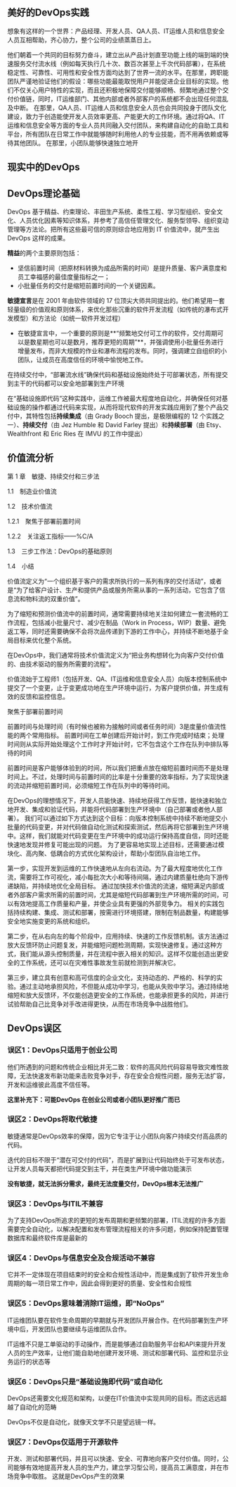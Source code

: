 
## 美好的DevOps实践

想象有这样的一个世界：产品经理、开发人员、QA人员、IT运维人员和信息安全人员互相帮助，齐心协力，整个公司的业绩蒸蒸日上。

他们朝着一个共同的目标努力奋斗，建立出从产品计划直至功能上线的端到端的快速服务交付流水线（例如每天执行几十次、数百次甚至上千次代码部署），在系统稳定性、可靠性、可用性和安全性方面均达到了世界一流的水平。在那里，跨职能团队严谨地验证他们的假设：哪些功能最能取悦用户并能促进企业目标的实现。他们不仅关心用户特性的实现，而且还积极地保障交付能够顺畅、频繁地通过整个交付价值链，同时，IT运维部门、其他内部或者外部客户的系统都不会出现任何混乱及中断。 在那里，QA人员、IT运维人员和信息安全人员也会共同投身于团队文化建设，致力于创造能使开发人员效率更高、产能更大的工作环境。通过将QA、IT运维和信息安全等方面的专业人员共同融入交付团队，来构建自动化的自助工具和平台，所有团队在日常工作中就能够随时利用他人的专业技能，而不用再依赖或等待其他团队。 在那里，小团队能够快速独立地开 

## 现实中的DevOps


## DevOps理论基础

DevOps 基于精益、约束理论、丰田生产系统、柔性工程、学习型组织、安全文化、人员优化因素等知识体系，并参考了高信任管理文化、服务型领导、组织变动管理等方法论。把所有这些最可信的原则综合地应用到 IT 价值流中，就产生出 DevOps 这样的成果。 

**精益**的两个主要原则包括：

- 坚信前置时间（把原材料转换为成品所需的时间）是提升质量、客户满意度和员工幸福感的最佳度量指标之一；
- 小批量任务的交付是缩短前置时间的一个关键因素。 
 
**敏捷宣言**是在 2001 年由软件领域的 17 位顶尖大师共同提出的。他们希望用一套轻量级的价值观和原则体系，来优化那些沉重的软件开发流程（如传统的瀑布式开发模型）和方法论（如统一软件开发过程） 

- 在敏捷宣言中，一个重要的原则是**“频繁地交付可工作的软件，交付周期可以是数星期也可以是数月，推荐更短的周期”**，并强调使用小批量任务进行增量发布，而非大规模的作业和瀑布流程的发布。同时，强调建立自组织的小团队，让成员在高度信任的环境中愉悦地工作。 

在持续交付中，“部署流水线”确保代码和基础设施始终处于可部署状态，所有提交到主干的代码都可以安全地部署到生产环境 

在“基础设施即代码”这种实践中，运维工作被最大程度地自动化，并确保任何对基础设施的操作都通过代码来实现，从而将现代软件的开发实践应用到了整个产品交付中，其特性包括**持续集成**（由 Grady Booch 提出，是极限编程的 12 个实践之一）、**持续交付**（由 Jez Humble 和 David Farley 提出）和**持续部署**（由 Etsy、Wealthfront 和 Eric Ries 在 IMVU 的工作中提出）


## 价值流分析


第 1 章　敏捷、持续交付和三步法

1.1　制造业价值流

1.2　技术价值流

1.2.1　聚焦于部署前置时间

1.2.2　关注返工指标——%C/A

1.3　三步工作法：DevOps的基础原则

1.4　小结

价值流定义为“一个组织基于客户的需求所执行的一系列有序的交付活动”，或者是“为了给客户设计、生产和提供产品或服务所需从事的一系列活动，它包含了信息流和物料流的双重价值”。 

为了缩短和预测价值流中的前置时间，通常需要持续地关注如何建立一套流畅的工作流程，包括减小批量尺寸、减少在制品（Work in Process，WIP）数量、避免返工等，同时还需要确保不会将次品传递到下游的工作中心，并持续不断地基于全局目标来优化整个系统。  

在DevOps中，我们通常将技术价值流定义为“把业务构想转化为向客户交付价值的、由技术驱动的服务所需要的流程”。 


价值流始于工程师1（包括开发、QA、IT运维和信息安全人员）向版本控制系统中提交了一个变更，止于变更成功地在生产环境中运行，为客户提供价值，并生成有效的反馈和监控信息。 

 聚焦于部署前置时间 

 前置时间与处理时间（有时候也被称为接触时间或者任务时间）3是度量价值流性能的两个常用指标。 前置时间在工单创建后开始计时，到工作完成时结束；处理时间则从实际开始处理这个工作时才开始计时，它不包含这个工作在队列中排队等待的时间 
 

前置时间是客户能够体验到的时间，所以我们把重点放在缩短前置时间而不是处理时间上。不过，处理时间与前置时间的比率是十分重要的效率指标，为了实现快速的流动并缩短前置时间，必须缩短工作在队列中的等待时间。 

 在DevOps的理想情况下，开发人员能快速、持续地获得工作反馈，能快速和独立地开发、集成和验证代码，并能将代码部署到生产环境中（自己部署或者他人部署）。 我们可以通过如下方式达到这个目标：向版本控制系统中持续不断地提交小批量的代码变更，并对代码做自动化测试和探索测试，然后再将它部署到生产环境中。这样，我们就能对代码变更在生产环境中的成功运行保持高度自信，同时还能快速地发现并修复可能出现的问题。 为了更容易地实现上述目标，还需要通过模块化、高内聚、低耦合的方式优化架构设计，帮助小型团队自治地工作。 

 第一步，实现开发到运维的工作快速地从左向右流动。为了最大程度地优化工作流，需要将工作可视化，减小每批次大小和等待间隔，通过内建质量杜绝向下游传递缺陷，并持续地优化全局目标。 通过加快技术价值流的流速，缩短满足内部或者外部客户需求所需的前置时间，尤其是缩短代码部署到生产环境所需的时间，可以有效地提高工作质量和产量，并使企业具有更强的外部竞争力。 相关的实践包括持续构建、集成、测试和部署，按需进行环境搭建，限制在制品数量，构建能够安全地实施变更的系统和组织。 

 第二步，在从右向左的每个阶段中，应用持续、快速的工作反馈机制。该方法通过放大反馈环防止问题复发，并能缩短问题检测周期，实现快速修复。通过这种方式，我们能从源头控制质量，并在流程中嵌入相关的知识。这样不仅能创造出更安全的工作系统，还可以在灾难性事故发生前就检测到并解决它。 

 第三步，建立具有创意和高可信度的企业文化，支持动态的、严格的、科学的实验。通过主动地承担风险，不但能从成功中学习，也能从失败中学习。通过持续地缩短和放大反馈环，不仅能创造更安全的工作系统，也能承担更多的风险，并进行试验帮助自己比竞争对手改进得更快，从而在市场竞争中战胜他们。 


## DevOps误区

### 误区1：DevOps只适用于创业公司  

他们所遇到的问题和传统企业相比并无二致：软件的高风险代码容易导致灾难性故障，无法快速发布新功能来击败竞争对手，存在安全合规性问题，服务无法扩容，开发和运维彼此高度不信任等。 

**这里补充下：可能DevOps 在创业公司或者小团队更好推广而已**

### 误区2：DevOps将取代敏捷

敏捷通常是DevOps效率的保障，因为它专注于让小团队向客户持续交付高品质的代码。 

迭代的目标不限于“潜在可交付的代码”，而是扩展到让代码始终处于可发布状态，让开发人员每天都把代码提交到主干，并在类生产环境中做功能演示

**没有敏捷，就无法拆分需求，最终无法度量交付，DevOps根本无法推广**

### 误区3：DevOps与ITIL不兼容

为了支持DevOps所追求的更短的发布周期和更频繁的部署，ITIL流程的许多方面需要完全自动化，以解决配置和发布管理流程相关的许多问题，例如保持配置管理数据库和最终软件库是最新的

### 误区4：DevOps与信息安全及合规活动不兼容

它并不一定体现在项目结束时的安全和合规性活动中，而是集成到了软件开发生命周期的每一项日常工作中，因此会得到更好的质量、安全性和合规性

### 误区5：DevOps意味着消除IT运维，即“NoOps”

 IT运维团队要在软件生命周期的早期就与开发团队开展合作。在代码部署到生产环境中后，开发团队也要继续与运维团队合作。

 IT运维不只是工单驱动的手动操作，而是能够通过自助服务平台和API来提升开发人员的生产效率，让他们能自助地创建开发环境、测试和部署代码、监控和显示业务运行的状态等


### 误区6：DevOps只是“基础设施即代码”或自动化

DevOps还需要文化规范和架构，以便在IT价值流中实现共同的目标。而这远远超越了自动化的范畴 

DevOps不仅是自动化，就像天文学不只是望远镜一样。

### 误区7：DevOps仅适用于开源软件

开发、测试和部署代码，并且可以快速、安全、可靠地向客户交付价值。同时，公司能够有效地提高开发人员的生产力，建立学习型公司，提高员工满意度，并在市场竞争中取胜。 这就是DevOps产生的效果

